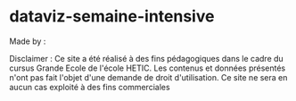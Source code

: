 # dataviz-semaine-intensive

Made by : 

Disclaimer : 
Ce site a été réalisé à des fins pédagogiques dans le cadre du cursus Grande Ecole de l'école HETIC. Les contenus et données présentés n'ont pas fait l'objet d'une demande de droit d'utilisation. Ce site ne sera en aucun cas exploité à des fins commerciales
